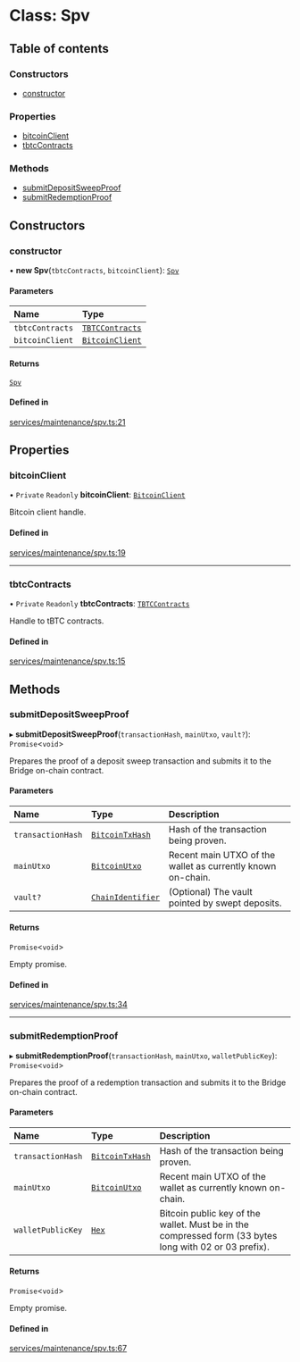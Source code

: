 # Class: Spv

## Table of contents

### Constructors

- [constructor](Spv.md#constructor)

### Properties

- [bitcoinClient](Spv.md#bitcoinclient)
- [tbtcContracts](Spv.md#tbtccontracts)

### Methods

- [submitDepositSweepProof](Spv.md#submitdepositsweepproof)
- [submitRedemptionProof](Spv.md#submitredemptionproof)

## Constructors

### constructor

• **new Spv**(`tbtcContracts`, `bitcoinClient`): [`Spv`](Spv.md)

#### Parameters

| Name | Type |
| :------ | :------ |
| `tbtcContracts` | [`TBTCContracts`](../README.md#tbtccontracts) |
| `bitcoinClient` | [`BitcoinClient`](../interfaces/BitcoinClient.md) |

#### Returns

[`Spv`](Spv.md)

#### Defined in

[services/maintenance/spv.ts:21](typescript/src/services/maintenance/spv.ts#L21)

## Properties

### bitcoinClient

• `Private` `Readonly` **bitcoinClient**: [`BitcoinClient`](../interfaces/BitcoinClient.md)

Bitcoin client handle.

#### Defined in

[services/maintenance/spv.ts:19](typescript/src/services/maintenance/spv.ts#L19)

___

### tbtcContracts

• `Private` `Readonly` **tbtcContracts**: [`TBTCContracts`](../README.md#tbtccontracts)

Handle to tBTC contracts.

#### Defined in

[services/maintenance/spv.ts:15](typescript/src/services/maintenance/spv.ts#L15)

## Methods

### submitDepositSweepProof

▸ **submitDepositSweepProof**(`transactionHash`, `mainUtxo`, `vault?`): `Promise`\<`void`\>

Prepares the proof of a deposit sweep transaction and submits it to the
Bridge on-chain contract.

#### Parameters

| Name | Type | Description |
| :------ | :------ | :------ |
| `transactionHash` | [`BitcoinTxHash`](BitcoinTxHash.md) | Hash of the transaction being proven. |
| `mainUtxo` | [`BitcoinUtxo`](../README.md#bitcoinutxo) | Recent main UTXO of the wallet as currently known on-chain. |
| `vault?` | [`ChainIdentifier`](../interfaces/ChainIdentifier.md) | (Optional) The vault pointed by swept deposits. |

#### Returns

`Promise`\<`void`\>

Empty promise.

#### Defined in

[services/maintenance/spv.ts:34](typescript/src/services/maintenance/spv.ts#L34)

___

### submitRedemptionProof

▸ **submitRedemptionProof**(`transactionHash`, `mainUtxo`, `walletPublicKey`): `Promise`\<`void`\>

Prepares the proof of a redemption transaction and submits it to the
Bridge on-chain contract.

#### Parameters

| Name | Type | Description |
| :------ | :------ | :------ |
| `transactionHash` | [`BitcoinTxHash`](BitcoinTxHash.md) | Hash of the transaction being proven. |
| `mainUtxo` | [`BitcoinUtxo`](../README.md#bitcoinutxo) | Recent main UTXO of the wallet as currently known on-chain. |
| `walletPublicKey` | [`Hex`](Hex.md) | Bitcoin public key of the wallet. Must be in the compressed form (33 bytes long with 02 or 03 prefix). |

#### Returns

`Promise`\<`void`\>

Empty promise.

#### Defined in

[services/maintenance/spv.ts:67](typescript/src/services/maintenance/spv.ts#L67)
